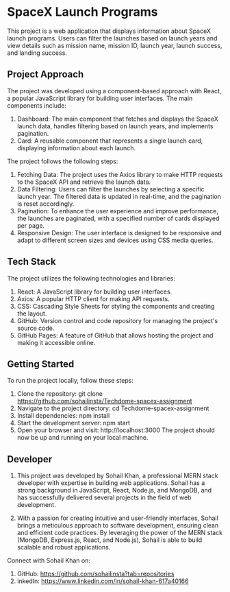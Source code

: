 # SpaceX Launch Programs

This project is a web application that displays information about SpaceX launch programs. Users can filter the launches based on launch years and view details such as mission name, mission ID, launch year, launch success, and landing success.

## Project Approach

The project was developed using a component-based approach with React, a popular JavaScript library for building user interfaces. The main components include:

1. Dashboard: The main component that fetches and displays the SpaceX launch data, handles filtering based on launch years, and implements pagination.
2. Card: A reusable component that represents a single launch card, displaying information about each launch.

The project follows the following steps:

1. Fetching Data: The project uses the Axios library to make HTTP requests to the SpaceX API and retrieve the launch data.
2. Data Filtering: Users can filter the launches by selecting a specific launch year. The filtered data is updated in real-time, and the pagination is reset accordingly.
3. Pagination: To enhance the user experience and improve performance, the launches are paginated, with a specified number of cards displayed per page.
4. Responsive Design: The user interface is designed to be responsive and adapt to different screen sizes and devices using CSS media queries.

## Tech Stack

The project utilizes the following technologies and libraries:

1. React: A JavaScript library for building user interfaces.
2. Axios: A popular HTTP client for making API requests.
3. CSS: Cascading Style Sheets for styling the components and creating the layout.
4. GitHub: Version control and code repository for managing the project's source code.
5. GitHub Pages: A feature of GitHub that allows hosting the project and making it accessible online.

## Getting Started

To run the project locally, follow these steps:

1. Clone the repository: git clone https://github.com/sohailinsta/Techdome-spacex-assignment
2. Navigate to the project directory: cd Techdome-spacex-assignment
3. Install dependencies: npm install
4. Start the development server: npm start
5. Open your browser and visit: http://localhost:3000
The project should now be up and running on your local machine.

## Developer

1. This project was developed by Sohail Khan, a professional MERN stack developer with expertise in building web applications. Sohail has a strong background in JavaScript, React, Node.js, and MongoDB, and has successfully delivered several projects in the field of web development.

2. With a passion for creating intuitive and user-friendly interfaces, Sohail brings a meticulous approach to software development, ensuring clean and efficient code practices. By leveraging the power of the MERN stack (MongoDB, Express.js, React, and Node.js), Sohail is able to build scalable and robust applications.

Connect with Sohail Khan on:

1. GitHub: https://github.com/sohailinsta?tab=repositories
2. inkedIn: https://www.linkedin.com/in/sohail-khan-617a40166
